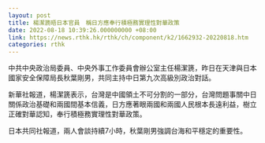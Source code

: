```yaml
---
layout: post
title: 楊潔篪晤日本官員　稱日方應奉行積極務實理性對華政策
date: 2022-08-18 10:39:26.000000000 +08:00
link: https://news.rthk.hk/rthk/ch/component/k2/1662932-20220818.htm
categories: rthk
---
```


中共中央政治局委員、中央外事工作委員會辦公室主任楊潔篪，昨日在天津與日本國家安全保障局長秋葉剛男，共同主持中日第九次高級別政治對話。

新華社報道，楊潔篪表示，台灣是中國領土不可分割的一部分，台灣問題事關中日關係政治基礎和兩國間基本信義，日方應著眼兩國和兩國人民根本長遠利益，樹立正確對華認知，奉行積極務實理性對華政策。

日本共同社報道，兩人會談持續7小時，秋葉剛男強調台海和平穩定的重要性。
